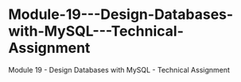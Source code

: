 # Module-19---Design-Databases-with-MySQL---Technical-Assignment
Module 19 - Design Databases with MySQL - Technical Assignment
